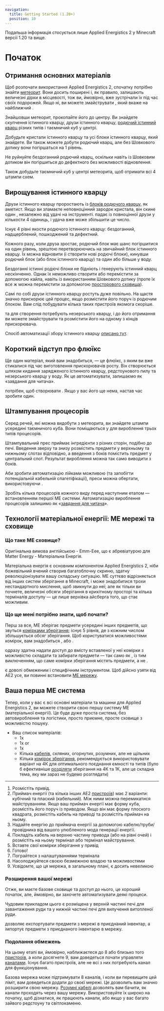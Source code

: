 ```yaml
---
navigation:
  title: Getting Started (1.20+)
  position: 10
---
```


<div class="notification is-info">
  Подальша інформація стосується лише Applied Energistics 2 у Minecraft версії 1.20 та вище.
</div>

# Початок

## Отримання основних матеріалів

<GameScene zoom="4" background="transparent">
  <ImportStructure src="assets/assemblies/meteor_interior.snbt" />
</GameScene>

Щоб розпочати використання Applied Energistics 2, спочатку потрібно знайти [метеорит](ae2-mechanics/meteorites.md). Вони досить поширені і, як правило, залишають величезні дірки в місцевості, тож ви, ймовірно, вже зустрічали їх під час своїх подорожей.
Якщо ні, ви можете змайструвати <ItemLink id="meteorite_compass" />, який вкаже на найближчий <ItemLink id="mysterious_cube" />.

Знайшовши метеорит, прокопайте його до центру. Ви знайдете скупчення істинного кварцу, друзи істинного кварцу, [родючий істинний кварц](items-blocks-machines/budding_certus.md) різних типів і таємничий куб у центрі.

Добудьте кристали істинного кварцу та усі блоки істинного кварцу, який знайдете. Ви також можете добути родючий кварц, але без Шовкового дотику вони погіршаться на 1 рівень.

Не руйнуйте бездоганний родючий кварц, оскільки навіть із Шовковим дотиком він погіршиться до дефектного без можливості відновлення.

Також добудьте таємничий куб у центрі метеорита, щоб отримати всі 4 штампи схем.

## Вирощування істинного кварцу

<GameScene zoom="4" background="transparent">
<ImportStructure src="assets/assemblies/budding_certus_1.snbt" />
</GameScene>

Друзи істинного кварцу проростають із [блоків родючого кварцу](items-blocks-machines/budding_certus.md), як аметист. Якщо ви зламаєте неповноцінний зародок
кристала, він скине один <ItemLink id="certus_quartz_dust" />, незалежно від удачі на інструменті. <ItemLink id="certus_quartz_crystal" /> падає із повноцінної
друзи у кількости 4 одиниць, і удача вже може збільшити це число.

Існує 4 рівні якости родючого істинного кварцу: бездоганний, надщерблений, пошкоджений та дефектний.

<GameScene zoom="4" background="transparent">
<ImportStructure src="assets/assemblies/budding_blocks.snbt" />
<IsometricCamera yaw="195" pitch="30" />
</GameScene>

Кожного разу, коли друза зростає, родючий блок має шанс погіршитися на один рівень,
зрештою перетворюючись на звичайний блок істинного кварцу. Їх можна відновити (і створити нові родючі блоки),
кинувши родючий блок (або блок істинного кварцу) та один <ItemLink id="charged_certus_quartz_crystal" /> або більше у воду.

<RecipeFor id="damaged_budding_quartz" />

Бездоганні істинні родючі блоки не бідніють і генерують істинний кварц нескінченно. Однак їх неможливо створити або перемістити за допомогою кайла, навіть із використанням Шовкового дотику (проте їх все ж можна перемістити за допомогою [просторового сховища](ae2-mechanics/spatial-io.md)).

Самі по собі друзи істинного кварцу ростуть дуже повільно. На щастя <ItemLink id="growth_accelerator" /> значно
прискорює цей процес, якщо розмістити його поруч із родючим блоком. Вам слід побудувати кілька таких пристроїв якомога скоріше.

<GameScene zoom="4" background="transparent">
<ImportStructure src="assets/assemblies/budding_certus_2.snbt" />
<IsometricCamera yaw="195" pitch="30" />
</GameScene>

<ItemLink id="energy_acceptor" /> та <ItemLink id="vibration_chamber" /> для створення потребують незерського кварцу,
і до його отримання ви можете змайструвати <ItemLink id="crank" /> та розмістити його на одному з кінців прискорювача.

Спосіб автоматизації збору істинного кварцу [описано тут](example-setups/simple-certus-farm.md).

## Короткий відступ про флюїкс
Ще один матеріал, який вам знадобиться, — це флюїкс, з яким ви вже стикалися під час виготовлення прискорювачів росту. Він створюється шляхом кидання зарядженого істинного кварцу, редстоунового пилу та незерського кварцу у воду. Як це автоматизувати, залишаємо як «завдання для читача».


<ItemLink id="charger" /> потрібен, щоб створювати <ItemLink id="charged_certus_quartz_crystal" />. Якщо у вас його ще нема, настав час зробити один.

## Штампування процесорів

Серед речей, які можна видобути з метеорита, ви знайдете штампи усередині таємничого куба. Вони поміщаються у <ItemLink id="inscriber" /> для вироблення трьох типів процесорів.

<ItemGrid>
  <ItemIcon id="silicon_press" />

  <ItemIcon id="logic_processor_press" />

  <ItemIcon id="calculation_processor_press" />

  <ItemIcon id="engineering_processor_press" />
</ItemGrid>

Штампувальний прес приймає інгредієнти з різних сторін, подібно до печі. Введення зверху та знизу розмістить предмети у верхньому та нижньому слотах відповідно, а введення з боків помістить предмет у центральний слот. Результат вироблення можна так само виводити з боків.

Аби зробити автоматизацію лійками можливою (та запобігти потенціальній кабельній спагетіфікації), преси можна обертати, використовуючи <ItemLink id="certus_quartz_wrench" />.

Зробіть кілька процесорів кожного виду перед наступним етапом — встановленням першої МЕ системи. Автоматизацію вироблення процесорів залишимо як «[завдання для читача](example-setups/processor-automation.md)».

## Технології матеріальної енергії: МЕ мережі та сховище

### Що таке МЕ сховище?

Оригінальна вимова англійською - Emm-Eee, що є абревіатурою для Matter Energy - Матеріальна Енергія.

Матеріальна енергія є основним компонентом Applied Energistics 2, ніби божевільний вчений створив багатоблочну скриню,
здатну революціонізувати вашу складську ситуацію. МЕ суттєво відрізняється від інших систем зберігання в Minecraft, і
може знадобитися трохи нестандартного мислення, щоб звикнути до неї; але як тільки ви почнете, величезні обсяги
зберігання в крихітному просторі та кілька терміналів доступу — це лише верхівка айсберга того, що стає можливим.

### Що ще мені потрібно знати, щоб почати?

Перш за все, МЕ зберігає предмети усередині інших предметів, що звуться [комірками зберігання](items-blocks-machines/storage_cells.md); існує 5 рівнів,
де з кожним числом збільшується обсяг зберігання. Щоб користуватися можливостями комірок, вам знадобиться <ItemLink id="chest" />,
або <ItemLink id="drive" />.

<ItemLink id="chest" /> одразу здатна надати доступ до вмісту вставленої у неї комірки з можливістю
складати та забирати предмети — так само як <ItemLink id="minecraft:chest" />, із тим виключенням,
що саме комірки зберігання містять предмети, а не <ItemLink id="chest" />.

<ItemLink id="chest" /> є доволі обмеженим і специфічним інструментом. Щоб дійсно
узяти від AE2 усе, ви повинні встановити [МЕ мережу](ae2-mechanics/me-network-connections.md).

## Ваша перша МЕ система

Тепер, коли у вас є всі основні матеріали та машини для Applied Energistics 2, ви можете створити свою першу систему МЕ (матеріальної енергії). Це буде дуже проста система, без автовироблення та логістики, просто приємне, просте сховище з можливістю пошуку.

<GameScene zoom="6" interactive={true}>
<ImportStructure src="assets/assemblies/tiny_me_system.snbt" />

</GameScene>

*   Ваш список матеріалів:
    * 1x <ItemLink id="drive" />
    * 1x <ItemLink id="terminal" /> or <ItemLink id="crafting_terminal" />
    * 1x <ItemLink id="energy_acceptor" />
    * Кілька [кабелів](items-blocks-machines/cables.md), скляних, огорнутих, розумних, але не щільних
    * Кілька [комірок зберігання](items-blocks-machines/storage_cells.md), рекомендується використовувати варіант на 4К для оптимального поєднання
    ємності та типів (було б ефективніше [розділяти](items-blocks-machines/cell_workbench.md) зберігання на 4К та 1К, але це складна тема, яку ми зараз не будемо розглядати)
---
1.  Розмістіть привід.
2.  Приймач енергії (та кілька інших AE2 [пристроїв](ae2-mechanics/devices.md)) має 2 варіанти: кубічний та плаский (кабельний). Між ними можна перемикатися майструванням. Якщо ваш приймач енергії має форму куба, розмістіть його поруч із приводом. Якщо він має форму плоского квадрата, розмістіть кабель на приводі та розмістіть приймач на ньому.
3.  Надайте енергію до приймача енергії за допомогою кабелю/труби/провідника від вашого улюбленого мода генерації енергії.
4.  Покладіть кабель на верхню частину привода (або на рівні очей) і розмістіть на ньому термінал або термінал майстрування.
5.  Вставте свої комірки зберігання у привід
6.  Готово!
7.  Пограйтеся з налаштуваннями термінала
8.  Насолоджуйтеся своєю безмежною владою та можливостями
9.  Усвідомте, що ця мережа, в загальному плані, є досить невеликою

### Розширення вашої мережі

Отже, ви маєте базове сховище та доступ до нього, це хороший початок, але, ймовірно, ви захочете
автоматизувати деякі процеси.

Чудовим прикладом цього є розміщена <ItemLink id="export_bus" /> у верхній частині печі для
завантаження руди та <ItemLink id="import_bus" />
у нижній частині печі для вилучення витопленої руди.

<ItemLink id="export_bus" /> дозволяє експортувати предмети з мережі в приєднаний
інвентар, а <ItemLink id="import_bus" /> імпортує предмети з приєднаного інвентарю
в мережу.

### Подолання обмежень

На цьому етапі ви, ймовірно, наближаєтеся до 8 або близько того [пристроїв](ae2-mechanics/devices.md), а коли досягнете 9, вам доведеться почати
управляти [каналами](ae2-mechanics/channels.md). Існує багато пристроїв, але не всі з них потребують
канал для функціонування.

Базова мережа може підтримувати 8 каналів, і коли ви перевищите цей ліміт, вам доведеться додати
<ItemLink id="controller" /> до своєї мережі. Це дозволить вам значно розширити свою мережу.
[Розумні кабелі](items-blocks-machines/cables.md) дозволять вам бачити, як канали проходять через вашу мережу. Використовуйте їх широко на початку, щоб дізнатися, як працюють канали, або якщо у вас багато зайвого редстоуну та світлокаменю.
